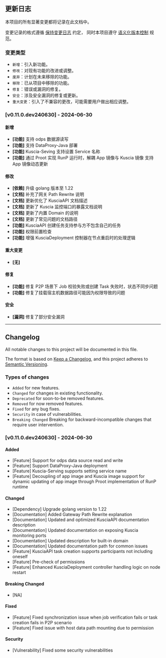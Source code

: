## 更新日志

本项目的所有显著变更都将记录在此文档中。

变更记录的格式遵循 [保持变更日志](https://keepachangelog.com/zh-CN/1.0.0/) 约定，
同时本项目遵守 [语义化版本控制](https://semver.org/lang/zh-CN/spec/v2.0.0.html) 规范。

### 变更类型

- `新增`：引入新功能。
- `修改`：对现有功能的改进或调整。
- `废弃`：计划在未来移除的功能。
- `移除`：已从项目中移除的功能。
- `修复`：错误或漏洞的修复。
- `安全`：涉及安全漏洞的修复或更新。
- `重大变更`：引入了不兼容的更改，可能需要用户做出相应调整。

### [v0.11.0.dev240630] - 2024-06-30

#### 新增

- **[功能]** 支持 odps 数据源读写
- **[功能]** 支持 DataProxy-Java 部署
- **[功能]** Kuscia-Seving 支持设置 Service 名称
- **[功能]** 通过 Proot 实现 RunP 运行时，解耦 App 镜像与 Kuscia 镜像 支持 App 镜像动态更新

#### 修改

- **[依赖]** 升级 golang 版本至 1.22
- **[文档]** 补充了网关 Path Rewrite 说明
- **[文档]** 更新优化了 KusciaAPI 文档描述
- **[文档]** 更新了 Kuscia 监控端口的暴露文档说明
- **[文档]** 更新了内置 Domain 的说明
- **[文档]** 更新了常见问题的文档路径
- **[功能]** KusciaAPI 创建任务支持参与方不包含自己的任务
- **[功能]** 权限前置检查
- **[功能]** 增强 KusciaDeployment 控制器在节点重启时的处理逻辑

#### 重大变更

- **[无]**

#### 修复

- **[功能]** 修复 P2P 场景下 Job 校验失败或创建 Task 失败时，状态不同步问题
- **[功能]** 修复了挂载宿主机数据路径可能因为权限导致的问题

#### 安全

- **[漏洞]** 修复了部分安全漏洞

---

## Changelog

All notable changes to this project will be documented in this file.

The format is based on [Keep a Changelog](https://keepachangelog.com/en/1.0.0/),
and this project adheres to [Semantic Versioning](https://semver.org/spec/v2.0.0.html).

### Types of changes

- `Added` for new features.
- `Changed` for changes in existing functionality.
- `Deprecated` for soon-to-be removed features.
- `Removed` for now removed features.
- `Fixed` for any bug fixes.
- `Security` in case of vulnerabilities.
- `Breaking Changed` Breaking for backward-incompatible changes that require user intervention.

### [v0.11.0.dev240630] - 2024-06-30

#### Added

- [Feature] Support for odps data source read and write
- [Feature] Support DataProxy-Java deployment
- [Feature] Kuscia-Serving supports setting service name
- [Feature] Decoupling of app image and Kuscia image support for dynamic updating of app image through Proot implementation of RunP runtime

#### Changed

- [Dependency] Upgrade golang version to 1.22
- [Documentation] Added Gateway Path Rewrite explanation
- [Documentation] Updated and optimized KusciaAPI documentation description
- [Documentation] Updated documentation on exposing Kuscia monitoring ports
- [Documentation] Updated description for built-in domain
- [Documentation] Updated documentation path for common issues
- [Feature] KusciaAPI task creation supports participants not including oneself
- [Feature] Pre-check of permissions
- [Feature] Enhanced KusciaDeployment controller handling logic on node restart

#### Breaking Changed

- [NA]

#### Fixed

- [Feature] Fixed synchronization issue when job verification fails or task creation fails in P2P scenario
- [Feature] Fixed issue with host data path mounting due to permission

#### Security

- [Vulnerability] Fixed some security vulnerabilities
